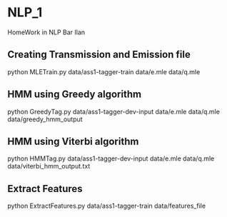 # NLP_1
HomeWork in NLP Bar Ilan

## Creating Transmission and Emission file
python MLETrain.py data/ass1-tagger-train data/e.mle data/q.mle

## HMM using Greedy algorithm
python GreedyTag.py data/ass1-tagger-dev-input data/e.mle data/q.mle data/greedy_hmm_output

## HMM using Viterbi algorithm
python HMMTag.py data/ass1-tagger-dev-input data/e.mle data/q.mle data/viterbi_hmm_output.txt

## Extract Features
python ExtractFeatures.py data/ass1-tagger-train data/features_file

